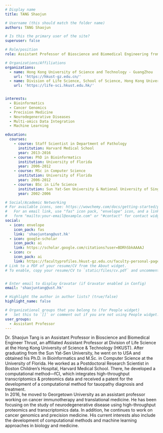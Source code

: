 ```yaml
---
# Display name
title: TANG Shaojun

# Username (this should match the folder name)
authors: TANG Shaojun

# Is this the primary user of the site?
superuser: false

# Role/position
role: Assistant Professor of Bioscience and Biomedical Engineering from HKUST-GZ <br> Affiliate Assistant Professor of Division of Life Science, School of Science

# Organizations/Affiliations
organizations:
  - name: Hong Kong University of Science and Technology - GuangZhou
    url: 'https://hkust-gz.edu.cn/'
  - name: Division of Life Science, School of Science, Hong Kong University of Science and Technology
    url: 'https://life-sci.hkust.edu.hk/'


interests:
  - Bioinformatics
  - Cancer Genomics
  - Precision Medicine
  - Neurodegenerative Diseases
  - Multi-omics Data Integration
  - Machine Learning

education:
  courses:
    - course: Staff Scientist in Department of Pathology
      institution: Harvard Medical School
      year: 2013-2016
    - course: PhD in Bioinformatics
      institution: University of Florida
      year: 2006-2012
    - course: MSc in Computer Science
      institution: University of Florida
      year: 2006-2012
    - course: BSc in Life Science
      institution: Sun Yat-Sen University & National University of Singapore
      year: 2002-2006

# Social/Academic Networking
# For available icons, see: https://wowchemy.com/docs/getting-started/page-builder/#icons
#   For an email link, use "fas" icon pack, "envelope" icon, and a link in the
#   form "mailto:your-email@example.com" or "#contact" for contact widget.
social:
  - icon: envelope
    icon_pack: fas
    link: 'shaojuntang@ust.hk'
  - icon: google-scholar
    icon_pack: ai
    link: https://scholar.google.com/citations?user=BDRhSbkAAAAJ
  - icon: cv
    icon_pack: ai
    link: https://facultyprofiles.hkust-gz.edu.cn/faculty-personal-page?id=301
# Link to a PDF of your resume/CV from the About widget.
# To enable, copy your resume/CV to `static/files/cv.pdf` and uncomment the lines below.


# Enter email to display Gravatar (if Gravatar enabled in Config)
email: 'shaojuntang@ust.hk'

# Highlight the author in author lists? (true/false)
highlight_name: false

# Organizational groups that you belong to (for People widget)
#   Set this to `[]` or comment out if you are not using People widget.
user_groups:
  - Assistant Professor
---
```

Dr. Shaojun Tang is an Assistant Professor in Bioscience and Biomedical Engineer Thrust, an affiliated Assistant Professor at Division of Life Science at the Hong Kong University of Science & Technology (HKUST). After graduating from the Sun Yat-Sen University, he went on to USA and obtained his Ph.D. in Bioinformatics and M.Sc. in Computer Science at the University of Florida. He worked as a Postdoctoral Research Scientist in Boston Children’s Hospital, Harvard Medical School. There, he developed a computational method—fCI, which integrates high-throughput transcriptomics & proteomics data and received a patent for the development of a computational method for tauopathy diagnosis and treatment. 
<br>
In 2016, he moved to Georgetown University as an assistant professor working on cancer immunotherapy and translational medicine. He has been focusing on the study of neurodegenerative disease using high-throughput proteomics and transcriptomics data. In addition, he continues to work on cancer genomics and precision medicine. His current interests also include the development of computational methods and machine learning approaches in biology and medicine.
